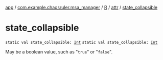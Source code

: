 [app](../../../index.md) / [com.example.chaosruler.msa_manager](../../index.md) / [R](../index.md) / [attr](index.md) / [state_collapsible](.)

# state_collapsible

`static val state_collapsible: `[`Int`](https://kotlinlang.org/api/latest/jvm/stdlib/kotlin/-int/index.html)
`static val state_collapsible: `[`Int`](https://kotlinlang.org/api/latest/jvm/stdlib/kotlin/-int/index.html)

May be a boolean value, such as "`true`" or "`false`".

